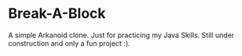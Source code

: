 # Break-A-Block
A simple Arkanoid clone. Just for practicing my Java Skills. Still under construction and only a fun project :).
